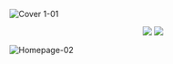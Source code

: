 

  ![Cover 1-01](https://user-images.githubusercontent.com/67522615/138687872-c1f6d277-816b-442c-b62d-24e5dfcb798e.png)
 
<p align="center">
  
<img src="https://user-images.githubusercontent.com/67522615/138752631-efbff4f0-78e9-49c7-ad9f-8f5e87b64545.gif" />
<img src="https://user-images.githubusercontent.com/67522615/138585409-c23ecf74-3c0b-4a38-958c-a3718b07f029.gif" />


</p>


![Homepage-02](https://user-images.githubusercontent.com/67522615/138690644-e0aa183c-8958-4bbe-b994-7efbd9146e09.png)

